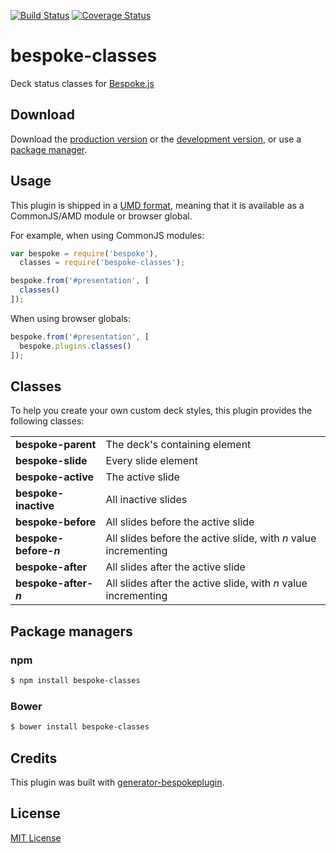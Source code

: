 [![Build Status](https://secure.travis-ci.org/markdalgleish/bespoke-classes.png?branch=master)](https://travis-ci.org/markdalgleish/bespoke-classes) [![Coverage Status](https://coveralls.io/repos/markdalgleish/bespoke-classes/badge.png)](https://coveralls.io/r/markdalgleish/bespoke-classes)

# bespoke-classes

Deck status classes for [Bespoke.js](http://markdalgleish.com/projects/bespoke.js)

## Download

Download the [production version][min] or the [development version][max], or use a [package manager](#package-managers).

[min]: https://raw.github.com/markdalgleish/bespoke-classes/master/dist/bespoke-classes.min.js
[max]: https://raw.github.com/markdalgleish/bespoke-classes/master/dist/bespoke-classes.js

## Usage

This plugin is shipped in a [UMD format](https://github.com/umdjs/umd), meaning that it is available as a CommonJS/AMD module or browser global.

For example, when using CommonJS modules:

```js
var bespoke = require('bespoke'),
  classes = require('bespoke-classes');

bespoke.from('#presentation', [
  classes()
]);
```

When using browser globals:

```js
bespoke.from('#presentation', [
  bespoke.plugins.classes()
]);
```

## Classes

To help you create your own custom deck styles, this plugin provides the following classes:

<table>
   <tr>
    <td><b>bespoke-parent</b></td>
    <td>The deck's containing element</td>
   </tr>
   <tr>
    <td><b>bespoke-slide</b></td>
    <td>Every slide element</td>
   </tr>
   <tr>
    <td><b>bespoke-active</b></td>
    <td>The active slide</td>
   </tr>
   <tr>
    <td><b>bespoke-inactive</b></td>
    <td>All inactive slides</td>
   </tr>
   <tr>
    <td><b>bespoke-before</b></td>
    <td>All slides before the active slide</td>
   </tr>
   <tr>
    <td><b>bespoke-before-<em>n</em></b></td>
    <td>All slides before the active slide, with <em>n</em> value incrementing</td>
   </tr>
   <tr>
    <td><b>bespoke-after</b></td>
    <td>All slides after the active slide</td>
   </tr>
   <tr>
    <td><b>bespoke-after-<em>n</em></b></td>
    <td>All slides after the active slide, with <em>n</em> value incrementing</td>
   </tr>
</table>

## Package managers

### npm

```bash
$ npm install bespoke-classes
```

### Bower

```bash
$ bower install bespoke-classes
```

## Credits

This plugin was built with [generator-bespokeplugin](https://github.com/markdalgleish/generator-bespokeplugin).

## License

[MIT License](http://en.wikipedia.org/wiki/MIT_License)

